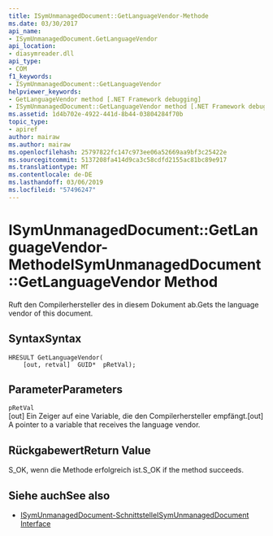 ```yaml
---
title: ISymUnmanagedDocument::GetLanguageVendor-Methode
ms.date: 03/30/2017
api_name:
- ISymUnmanagedDocument.GetLanguageVendor
api_location:
- diasymreader.dll
api_type:
- COM
f1_keywords:
- ISymUnmanagedDocument::GetLanguageVendor
helpviewer_keywords:
- GetLanguageVendor method [.NET Framework debugging]
- ISymUnmanagedDocument::GetLanguageVendor method [.NET Framework debugging]
ms.assetid: 1d4b702e-4922-441d-8b44-03804284f70b
topic_type:
- apiref
author: mairaw
ms.author: mairaw
ms.openlocfilehash: 25797822fc147c973ee06a52669aa9bf3c25422e
ms.sourcegitcommit: 5137208fa414d9ca3c58cdfd2155ac81bc89e917
ms.translationtype: MT
ms.contentlocale: de-DE
ms.lasthandoff: 03/06/2019
ms.locfileid: "57496247"
---
```

# <a name="isymunmanageddocumentgetlanguagevendor-method"></a><span data-ttu-id="dbb2f-102">ISymUnmanagedDocument::GetLanguageVendor-Methode</span><span class="sxs-lookup"><span data-stu-id="dbb2f-102">ISymUnmanagedDocument::GetLanguageVendor Method</span></span>
<span data-ttu-id="dbb2f-103">Ruft den Compilerhersteller des in diesem Dokument ab.</span><span class="sxs-lookup"><span data-stu-id="dbb2f-103">Gets the language vendor of this document.</span></span>  
  
## <a name="syntax"></a><span data-ttu-id="dbb2f-104">Syntax</span><span class="sxs-lookup"><span data-stu-id="dbb2f-104">Syntax</span></span>  
  
```  
HRESULT GetLanguageVendor(  
    [out, retval]  GUID*  pRetVal);  
```  
  
## <a name="parameters"></a><span data-ttu-id="dbb2f-105">Parameter</span><span class="sxs-lookup"><span data-stu-id="dbb2f-105">Parameters</span></span>  
 `pRetVal`  
 <span data-ttu-id="dbb2f-106">[out] Ein Zeiger auf eine Variable, die den Compilerhersteller empfängt.</span><span class="sxs-lookup"><span data-stu-id="dbb2f-106">[out] A pointer to a variable that receives the language vendor.</span></span>  
  
## <a name="return-value"></a><span data-ttu-id="dbb2f-107">Rückgabewert</span><span class="sxs-lookup"><span data-stu-id="dbb2f-107">Return Value</span></span>  
 <span data-ttu-id="dbb2f-108">S_OK, wenn die Methode erfolgreich ist.</span><span class="sxs-lookup"><span data-stu-id="dbb2f-108">S_OK if the method succeeds.</span></span>  
  
## <a name="see-also"></a><span data-ttu-id="dbb2f-109">Siehe auch</span><span class="sxs-lookup"><span data-stu-id="dbb2f-109">See also</span></span>
- [<span data-ttu-id="dbb2f-110">ISymUnmanagedDocument-Schnittstelle</span><span class="sxs-lookup"><span data-stu-id="dbb2f-110">ISymUnmanagedDocument Interface</span></span>](../../../../docs/framework/unmanaged-api/diagnostics/isymunmanageddocument-interface.md)
